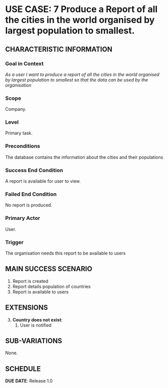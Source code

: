 # USE CASE: 7 Produce a Report of all the cities in the world organised by largest population to smallest.


## CHARACTERISTIC INFORMATION

### Goal in Context

*As a user I want to produce a report of all the cities in the world organised by largest population to smallest so that the data can be used by the organisation*

### Scope

Company.

### Level

Primary task.

### Preconditions

The database contains the information about the cities and their populations

### Success End Condition

A report is available for user to view.

### Failed End Condition

No report is produced.

### Primary Actor

User.

### Trigger

The organisation needs this report to be available to users

## MAIN SUCCESS SCENARIO

1. Report is created
2. Report details population of countries
3. Report is available to users

## EXTENSIONS

3. **Country does not exist**:
    1. User is notified

## SUB-VARIATIONS

None.

## SCHEDULE

**DUE DATE**: Release 1.0